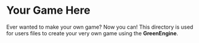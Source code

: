 # Your Game Here

Ever wanted to make your own game? Now you can! This directory is used for users
files to create your very own game using the **GreenEngine**.